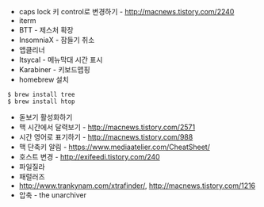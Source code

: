 - caps lock 키 control로 변경하기 - http://macnews.tistory.com/2240
- iterm
- BTT - 제스처 확장
- InsomniaX - 잠들기 취소
- 앱클리너
- Itsycal - 메뉴막대 시간 표시
- Karabiner - 키보드맵핑
- homebrew 설치
```
$ brew install tree
$ brew install htop
```
- 돋보기 활성화하기
- 맥 시간에서 달력보기 - http://macnews.tistory.com/2571
- 시간 영어로 표기하기 - http://macnews.tistory.com/988
- 맥 단축키 알림 - https://www.mediaatelier.com/CheatSheet/
- 호스트 변경 - http://exifeedi.tistory.com/240
- 파일질라
- 패럴러즈
- http://www.trankynam.com/xtrafinder/, http://macnews.tistory.com/1216
- 압축 - the unarchiver
